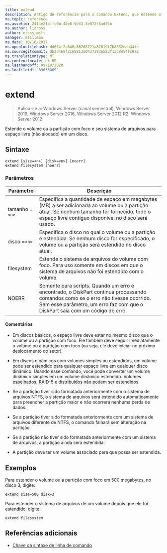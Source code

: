 ```yaml
---
title: extend
description: Artigo de referência para o comando Extend, que estende o volume ou a partição com foco e seu sistema de arquivos para o espaço livre (não alocado) em um disco.
ms.topic: reference
ms.assetid: 2414e21d-fc0b-40e8-9e33-3e072f8ad76b
ms.author: lizross
author: eross-msft
manager: mtillman
ms.date: 10/16/2017
ms.openlocfilehash: dd654f2a648c86268721a87619f7b8832eaa34fe
ms.sourcegitcommit: db2d46842c68813d043738d6523f13d8454fc972
ms.translationtype: MT
ms.contentlocale: pt-BR
ms.lasthandoff: 09/10/2020
ms.locfileid: "89635869"
---
```

# <a name="extend"></a>extend

> Aplica-se a: Windows Server (canal semestral), Windows Server 2019, Windows Server 2016, Windows Server 2012 R2, Windows Server 2012

Estende o volume ou a partição com foco e seu sistema de arquivos para espaço livre (não alocado) em um disco.

## <a name="syntax"></a>Sintaxe

```
extend [size=<n>] [disk=<n>] [noerr]
extend filesystem [noerr]
```

### <a name="parameters"></a>Parâmetros

| Parâmetro | Descrição |
| --------- | ----------- |
| tamanho =`<n>` | Especifica a quantidade de espaço em megabytes (MB) a ser adicionada ao volume ou à partição atual. Se nenhum tamanho for fornecido, todo o espaço livre contíguo disponível no disco será usado. |
| disco =`<n>` | Especifica o disco no qual o volume ou a partição é estendida. Se nenhum disco for especificado, o volume ou a partição será estendido no disco atual. |
| filesystem | Estende o sistema de arquivos do volume com foco. Para uso somente em discos em que o sistema de arquivos não foi estendido com o volume. |
| NOERR | Somente para scripts. Quando um erro é encontrado, o DiskPart continua processando comandos como se o erro não tivesse ocorrido. Sem esse parâmetro, um erro faz com que o DiskPart saia com um código de erro. |

#### <a name="remarks"></a>Comentários

- Em discos básicos, o espaço livre deve estar no mesmo disco que o volume ou a partição com foco. Ele também deve seguir imediatamente o volume ou a partição com foco (ou seja, ele deve iniciar no próximo deslocamento do setor).

- Em discos dinâmicos com volumes simples ou estendidos, um volume pode ser estendido para qualquer espaço livre em qualquer disco dinâmico. Usando esse comando, você pode converter um volume dinâmico simples em um volume dinâmico estendido. Volumes espelhados, RAID-5 e distribuídos não podem ser estendidos.

- Se a partição tiver sido formatada anteriormente com o sistema de arquivos NTFS, o sistema de arquivos será estendido automaticamente para preencher a partição maior e não ocorrerá nenhuma perda de dados.

- Se a partição tiver sido formatada anteriormente com um sistema de arquivos diferente de NTFS, o comando falhará sem alteração na partição.

- Se a partição não tiver sido formatada anteriormente com um sistema de arquivos, a partição ainda será estendida.

- A partição deve ter um volume associado para que possa ser estendida.

## <a name="examples"></a>Exemplos

Para estender o volume ou a partição com foco em 500 megabytes, no disco 3, digite:

```
extend size=500 disk=3
```

Para estender o sistema de arquivos de um volume depois que ele foi estendido, digite:

```
extend filesystem
```

## <a name="additional-references"></a>Referências adicionais

- [Chave da sintaxe de linha de comando](command-line-syntax-key.md)
